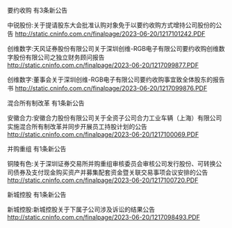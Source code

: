 要约收购 有3条新公告 

中锐股份:关于提请股东大会批准认购对象免于以要约收购方式增持公司股份的公告 http://static.cninfo.com.cn/finalpage/2023-06-20/1217101242.PDF 

创维数字:天风证券股份有限公司关于深圳创维-RGB电子有限公司要约收购创维数字股份有限公司之独立财务顾问报告 http://static.cninfo.com.cn/finalpage/2023-06-20/1217099877.PDF 

创维数字:董事会关于深圳创维-RGB电子有限公司要约收购事宜致全体股东的报告书 http://static.cninfo.com.cn/finalpage/2023-06-20/1217099876.PDF 

混合所有制改革 有1条新公告 

安徽合力:安徽合力股份有限公司关于全资子公司合力工业车辆（上海）有限公司实施混合所有制改革并同步开展员工持股计划的公告 http://static.cninfo.com.cn/finalpage/2023-06-20/1217100069.PDF 

并购重组 有1条新公告 

铜陵有色:关于深圳证券交易所并购重组审核委员会审核公司发行股份、可转换公司债券及支付现金购买资产并募集配套资金暨关联交易事项会议安排的公告 http://static.cninfo.com.cn/finalpage/2023-06-20/1217100720.PDF 

新城控股 有1条新公告 

新城控股:新城控股关于下属子公司涉及诉讼的结果公告 http://static.cninfo.com.cn/finalpage/2023-06-20/1217098493.PDF 

